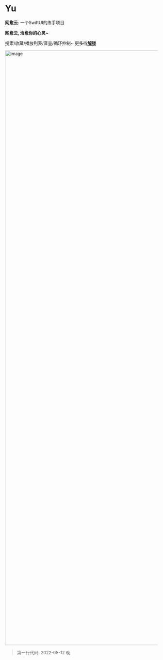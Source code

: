 # Yu
**网愈云**: 一个SwiftUI的练手项目

**网愈云, 治愈你的心灵~**

搜索/收藏/播放列表/音量/循环控制~  更多待[**解锁**](https://github.com/ns-cn/Yu/releases)

<img width="1955" alt="image" src="https://user-images.githubusercontent.com/12507408/169641386-ee9cfabc-ea25-4cb2-b7c6-89761096f92d.png">

> 第一行代码: 2022-05-12 晚
